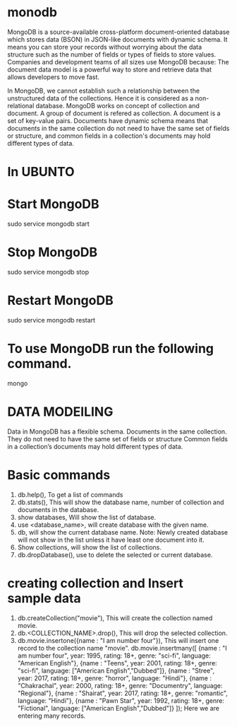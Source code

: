 # monodb

MongoDB is a source-available cross-platform document-oriented database which stores data (BSON) in JSON-like documents with dynamic schema. It means you can store your records without worrying about the data structure such as the number of fields or types of fields to store values. Companies and development teams of all sizes use MongoDB because: The document data model is a powerful way to store and retrieve data that allows developers to move fast.

In MongoDB, we cannot establish such a relationship between the unstructured data of the collections. Hence it is considered as a non-relational database. MongoDB works on concept of collection and document. A group of document is refered as collection.
A document is a set of key-value pairs. Documents have dynamic schema means that documents in the same collection do not need to have the same set of fields or structure, and common fields in a collection's documents may hold different types of data.
 
# In UBUNTO 
# Start MongoDB
sudo service mongodb start
# Stop MongoDB
sudo service mongodb stop
# Restart MongoDB
sudo service mongodb restart
# To use MongoDB run the following command.
mongo

# DATA MODElLING

Data in MongoDB has a flexible schema. Documents in the same collection. They do not need to have the same set of fields or structure Common fields in a collection’s documents may hold different types of data.     

# Basic commands 

1. db.help(),  To get a list of commands
2. db.stats(),  This will show the database name, number of collection and documents in the database.
3. show databases, Will show the list of database.
4. use <database_name>, will create database with the given name.
5. db, will show the current database name. Note: Newly created database will not show in the list unless it have least one document into it.
6. Show collections, will show the list of collections.
7. db.dropDatabase(),  use to delete the selected or current database.

# creating collection and Insert sample data

1. db.createCollection("movie"),     This will create the collection named movie.
2. db.<COLLECTION_NAME>.drop(),   This will drop the selected collection.
3. db.movie.insertone({name : "I am number four"}),  This will insert one record to the collection name "movie".
    db.movie.insertmany([
        {name : "I am number four", year: 1995, rating: 18+, genre: "sci-fi", language: "American English"},
        {name : "Teens", year: 2001, rating: 18+, genre: "sci-fi", language: ["American English","Dubbed"]},
        {name : "Stree", year: 2017, rating: 18+, genre: "horror", language: "Hindi"},
        {name : "Chakrachal", year: 2000, rating: 18+, genre: "Documentry", language: "Regional"},
        {name : "Shairat", year: 2017, rating: 18+, genre: "romantic", language: "Hindi"},
        {name : "Pawn Star", year: 1992, rating: 18+, genre: "Fictional", language: ["American English","Dubbed"]}
        ]);
       Here we are entering many records.